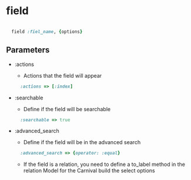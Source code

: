 # field

```ruby

  field :fiel_name, {options}

```

## Parameters

- :actions
  - Actions that the field will appear
  ```ruby
    :actions => [:index]
  ```

- :searchable
  - Define if the field will be searchable
  ```ruby
    :searchable => true
  ```

- :advanced_search
  - Define if the field will be in the advanced search
  ```ruby
    :advanced_search => {operator: :equal}
  ```

  - If the field is a relation, you need to define a to\_label method in the relation Model for the Carnival build the select options



